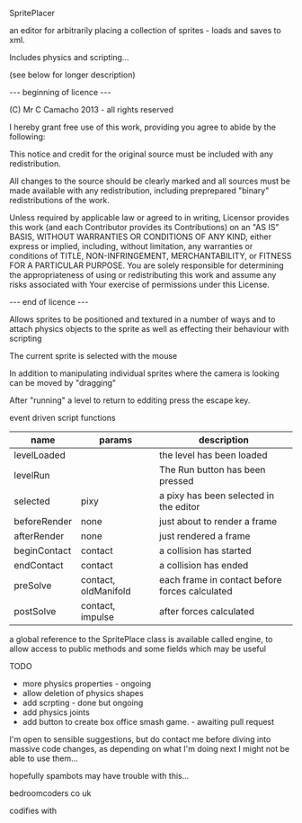 SpritePlacer

an editor for arbitrarily placing a collection of sprites - loads and saves to xml.

Includes physics and scripting...

(see below for longer description)

--- beginning of licence ---

(C) Mr C Camacho 2013 - all rights reserved

I hereby grant free use of this work, providing you agree to abide by the following:

This notice and credit for the original source must be included with any redistribution.

All changes to the source should be clearly marked and all sources must be made available with any redistribution, including preprepared "binary" redistributions of the work.

Unless required by applicable law or agreed to in writing, Licensor provides this work (and each Contributor provides its Contributions) on an "AS IS" BASIS, WITHOUT WARRANTIES OR CONDITIONS OF ANY KIND, either express or implied, including, without limitation, any warranties or conditions of TITLE, NON-INFRINGEMENT, MERCHANTABILITY, or FITNESS FOR A PARTICULAR PURPOSE. You are solely responsible for determining the appropriateness of using or redistributing this work and assume any risks associated with Your exercise of permissions under this License.

--- end of licence ---


Allows sprites to be positioned and textured in a number of ways and to attach physics objects to the sprite as well as effecting their behaviour with scripting

The current sprite is selected with the mouse

In addition to manipulating individual sprites where the camera is looking can be moved by "dragging"

After "running" a level to return to edditing press the escape key.

event driven script functions

|name                |params                  |description                                      |
|--------------------|------------------------|-------------------------------------------------|
|levelLoaded         |                        |the level has been loaded                        |
|levelRun            |                        |The Run button has been pressed                  |
|selected            |pixy                    |a pixy has been selected in the editor           |
|beforeRender        |none                    |just about to render a frame                     |
|afterRender         |none                    |just rendered a frame                            |
|beginContact        |contact                 |a collision has started                          |
|endContact          |contact                 |a collision has ended                            |
|preSolve            |contact, oldManifold    |each frame in contact before forces calculated   |
|postSolve           |contact, impulse        |after forces calculated                          |

a global reference to the SpritePlace class is available called engine, to allow access to public
methods and some fields which may be useful 

TODO

* more physics properties - ongoing
* allow deletion of physics shapes
* add scrpting - done but ongoing
* add physics joints
* add button to create box office smash game. - awaiting pull request

I'm open to sensible suggestions, but do contact me before diving into massive code changes, as depending on what I'm doing next I might not be able to use them...

hopefully spambots may have trouble with this...

bedroomcoders co uk

codifies with
